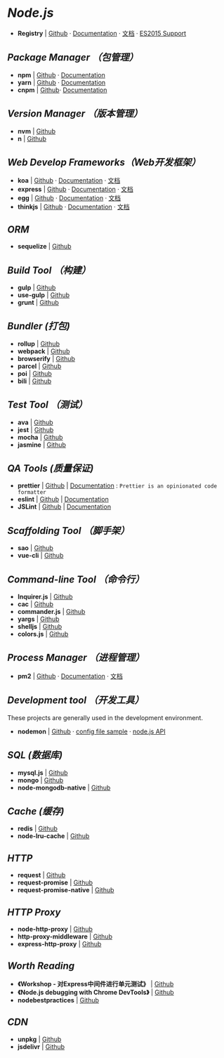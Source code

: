 # _Node.js_

- **Registry** | [Github](https://github.com/nodejs/node) · [Documentation](https://nodejs.org/en/docs/) · [文档](http://nodejs.cn/api/) · [ES2015 Support](http://node.green/)


## _Package Manager （包管理）_

- **npm** | [Github](https://github.com/npm/npm) · [Documentation](https://docs.npmjs.com/)
- **yarn** | [Github](https://github.com/yarnpkg/yarn) · [Documentation](https://yarnpkg.com/en/docs)
- **cnpm** | [Github](https://github.com/cnpm/cnpm)· [Documentation](http://npm.taobao.org/)


## _Version Manager （版本管理）_

- **nvm** | [Github](https://github.com/creationix/nvm)
- **n** | [Github](https://github.com/tj/n)


## _Web Develop Frameworks（Web开发框架）_

- **koa** | [Github][1]      · [Documentation][2]  · [文档][3]
- **express** | [Github][4]  · [Documentation][5]  · [文档][6]
- **egg** | [Github][7]      · [Documentation][8]  · [文档][9]
- **thinkjs** | [Github][10] · [Documentation][11] · [文档][12]


## _ORM_

- **sequelize** | [Github](https://github.com/sequelize/sequelize)

## _Build Tool （构建）_

- **gulp** | [Github](https://github.com/gulpjs/gulp)
- **use-gulp** | [Github](https://github.com/Platform-CUF/use-gulp)
- **grunt** | [Github](https://github.com/gruntjs/grunt)


## _Bundler (打包)_

- **rollup** | [Github](https://github.com/rollup/rollup)
- **webpack** | [Github](https://github.com/webpack/webpack)
- **browserify** | [Github](https://github.com/browserify/browserify)
- **parcel** | [Github](https://github.com/parcel-bundler/parcel)
- **poi** | [Github](https://github.com/egoist/poi)
- **bili** | [Github](https://github.com/egoist/bili)


## _Test Tool （测试）_

- **ava** | [Github](https://github.com/avajs/ava)
- **jest** | [Github](https://github.com/facebook/jest)
- **mocha** | [Github](https://github.com/mochajs/mocha)
- **jasmine** | [Github](https://github.com/jasmine/jasmine)


## _QA Tools (质量保证)_

- **prettier** | [Github](https://github.com/prettier/prettier) | [Documentation](https://prettier.io/) : `Prettier is an opinionated code formatter`
- **eslint** | [Github](https://github.com/eslint/eslint) | [Documentation](https://eslint.org/)
- **JSLint** | [Github](https://github.com/douglascrockford/JSLint) | [Documentation](https://eslint.org/)


## _Scaffolding Tool （脚手架）_

- **sao** | [Github](https://github.com/saojs/sao)
- **vue-cli** | [Github](https://github.com/vuejs/vue-cli)


## _Command-line Tool （命令行）_

- **Inquirer.js** | [Github](https://github.com/sboudrias/Inquirer.js)
- **cac** | [Github](https://github.com/cacjs/cac)
- **commander.js** | [Github](https://github.com/tj/commander.js)
- **yargs** | [Github](https://github.com/yargs/yargs)
- **shelljs** | [Github](http://documentup.com/shelljs/shelljs)
- **colors.js** | [Github](https://github.com/marak/colors.js/)


## _Process Manager （进程管理）_

- **pm2** | [Github](https://github.com/Unitech/PM2/) · [Documentation](http://pm2.keymetrics.io/) · [文档](https://wohugb.gitbooks.io/pm2)


## _Development tool （开发工具）_

These projects are generally used in the development environment.

- **nodemon** | [Github](https://github.com/remy/nodemon) · [config file sample](https://github.com/remy/nodemon/blob/master/doc/sample-nodemon.md) · [node.js API](https://github.com/remy/nodemon/blob/master/doc/requireable.md)


## _SQL (数据库)_

- **mysql.js** | [Github](https://github.com/mysqljs/mysql)
- **mongo** | [Github](https://github.com/mongodb/mongo)
- **node-mongodb-native** | [Github](https://github.com/mongodb/node-mongodb-native)


## _Cache (缓存)_

- **redis** | [Github](https://github.com/antirez/redis)
- **node-lru-cache** | [Github](https://github.com/isaacs/node-lru-cache)

## _HTTP_

- **request** | [Github](https://github.com/request/request)
- **request-promise** | [Github](https://github.com/request/request-promise)
- **request-promise-native** | [Github](https://github.com/request/request-promise-native)

## _HTTP Proxy_

- **node-http-proxy** | [Github](https://github.com/nodejitsu/node-http-proxy)
- **http-proxy-middleware** | [Github](https://github.com/chimurai/http-proxy-middleware)
- **express-http-proxy** | [Github](https://github.com/villadora/express-http-proxy)


## _Worth Reading_

- **《Workshop - 对Express中间件进行单元测试》** | [Github](http://blog.leapoahead.com/2015/09/09/unittesting-express-middlewares/)
- **《Node.js debugging with Chrome DevTools》** | [Github](https://hospodarets.com/nodejs-debugging-in-chrome-devtools?utm_source=javascriptweekly&utm_medium=email)
- **nodebestpractices** | [Github](https://github.com/i0natan/nodebestpractices)


## _CDN_

- **unpkg** | [Github](https://github.com/unpkg/unpkg)
- **jsdelivr** | [Github](https://github.com/jsdelivr/jsdelivr)


[1]: https://github.com/koajs/koa
[2]: http://koajs.com/
[3]: http://www.koacn.com/
[4]: https://github.com/expressjs/express
[5]: http://expressjs.com/
[6]: http://expressjs.com/zh-cn/
[7]: https://github.com/eggjs/egg/
[8]: https://eggjs.org/en/index.html
[9]: https://eggjs.org/
[10]: https://github.com/thinkjs/thinkjs
[11]: https://thinkjs.org/en/doc/3.0/index.html
[12]: https://thinkjs.org/
